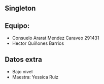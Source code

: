 ## Singleton

## Equipo:

* Consuelo Ararat Mendez Caraveo 291431
* Hector Quiñones Barrios

## Datos extra

* Bajo nivel
* Maestra: Yessica Ruiz
